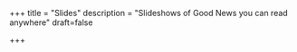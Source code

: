 +++
title = "Slides"
description = "Slideshows of Good News you can read anywhere"
draft=false


+++


